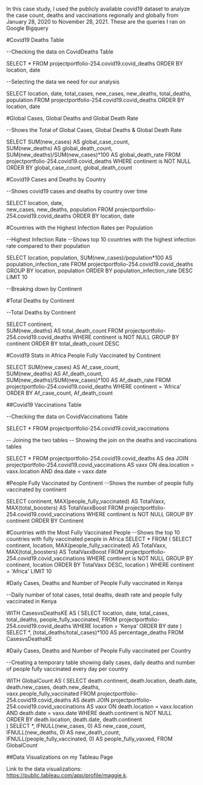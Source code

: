In this case study, I used the publicly available covid19 dataset to analyze the case count, deaths and vaccinations regionally and globally from January 28, 2020 to November 28, 2021. These are the queries I ran on Google Bigquery


#Covid19 Deaths Table

--Checking the data on CovidDeaths Table

SELECT *
FROM projectportfolio-254.covid19.covid_deaths
ORDER BY location, date

--Selecting the data we need for our analysis

SELECT 
  location, 
  date, 
  total_cases, 
  new_cases,
  new_deaths, 
  total_deaths, 
  population
FROM projectportfolio-254.covid19.covid_deaths
ORDER BY 
  location,
  date


#Global Cases, Global Deaths and Global Death Rate

--Shows the Total of Global Cases, Global Deaths & Global Death Rate 

SELECT
  SUM(new_cases) AS global_case_count,   
  SUM(new_deaths) AS global_death_count,
  SUM(new_deaths)/SUM(new_cases)*100 AS global_death_rate
FROM projectportfolio-254.covid19.covid_deaths
WHERE continent is NOT NULL 
ORDER BY 
  global_case_count,
  global_death_count








#Covid19 Cases and Deaths by Country 

--Shows covid19 cases and deaths by country over time 

SELECT 
  location, 
  date,  
  new_cases,
  new_deaths, 
  population
FROM projectportfolio-254.covid19.covid_deaths
ORDER BY 
  location,
  date


#Countries with the Highest Infection Rates per Population 

--Highest Infection Rate 
--Shows top 10 countries with the highest infection rate compared to their population

SELECT 
  location, 
  population,
  SUM(new_cases)/population*100 AS population_infection_rate
FROM projectportfolio-254.covid19.covid_deaths
GROUP BY 
  location,
  population
ORDER BY 
  population_infection_rate DESC
LIMIT 10 


--Breaking down by Continent

#Total Deaths by Continent 

--Total Deaths by Continent

SELECT 
  continent,  
  SUM(new_deaths) AS total_death_count
FROM projectportfolio-254.covid19.covid_deaths
WHERE continent is NOT NULL
GROUP BY 
  continent
ORDER BY 
  total_death_count DESC




#Covid19 Stats in Africa People Fully Vaccinated by Continent

SELECT 
  SUM(new_cases) AS Af_case_count,   
  SUM(new_deaths) AS Af_death_count,
  SUM(new_deaths)/SUM(new_cases)*100 AS Af_death_rate
FROM projectportfolio-254.covid19.covid_deaths
WHERE continent = 'Africa' 
ORDER BY 
  Af_case_count,
  Af_death_count



##Covid19 Vaccinations Table

--Checking the data on CovidVaccinations Table

SELECT *
FROM projectportfolio-254.covid19.covid_vaccinations

-- Joining the two tables
-- Showing the join on the deaths and vaccinations tables

SELECT *
FROM projectportfolio-254.covid19.covid_deaths AS dea
 JOIN projectportfolio-254.covid19.covid_vaccinations AS vaxx
  ON dea.location = vaxx.location
  AND dea.date = vaxx.date
	

#People Fully Vaccinated by Continent 
--Shows the number of people fully vaccinated by continent

SELECT 
  continent,
   MAX(people_fully_vaccinated) AS TotalVaxx,
   MAX(total_boosters) AS TotalVaxxBoost
FROM projectportfolio-254.covid19.covid_vaccinations
WHERE continent is NOT NULL
GROUP BY 
  continent
ORDER BY 
  Continent




#Countries with the Most Fully Vaccinated People 
--Shows the top 10 countries with fully vaccinated people in Africa
SELECT *
FROM
(
SELECT 
  continent,
  location,
   MAX(people_fully_vaccinated) AS TotalVaxx,
   MAX(total_boosters) AS TotalVaxxBoost
FROM projectportfolio-254.covid19.covid_vaccinations
WHERE continent is NOT NULL
GROUP BY 
continent,
  location
ORDER BY 
    TotalVaxx DESC,
    location
)
WHERE continent = 'Africa' 
LIMIT 10    



#Daily Cases, Deaths and Number of People Fully vaccinated in Kenya
 
--Daily number of total cases, total deaths, death rate and people fully vaccinated in Kenya

WITH CasesvsDeathsKE AS	
(
SELECT 
  location, 
  date, 
  total_cases,  
  total_deaths,
  people_fully_vaccinated,
  FROM projectportfolio-254.covid19.covid_deaths
WHERE location = 'Kenya'
ORDER BY 
  date
)
SELECT *,  (total_deaths/total_cases)*100 AS percentage_deaths
FROM  CasesvsDeathsKE










#Daily Cases, Deaths and Number of People Fully vaccinated per Country

--Creating a temporary table showing daily cases, daily deaths and number of people fully vaccinated every day per country

WITH GlobalCount AS
(
SELECT 
 death.continent,
 death.location,
 death.date,
 death.new_cases, 
 death.new_deaths,     
 vaxx.people_fully_vaccinated
FROM projectportfolio-254.covid19.covid_deaths AS death
 JOIN projectportfolio-254.covid19.covid_vaccinations AS vaxx
  ON death.location = vaxx.location
  AND death.date = vaxx.date
WHERE death.continent is NOT NULL  
ORDER BY death.location, 
         death.date,
         death.continent  
)
SELECT *,
       IFNULL(new_cases, 0) AS new_case_count,
       IFNULL(new_deaths, 0) AS new_death_count,
       IFNULL(people_fully_vaccinated, 0) AS people_fully_vaxxed,
FROM GlobalCount



##Data Visualizations on my Tableau Page
 
Link to the data visualizations:
https://public.tableau.com/app/profile/maggie.k.

